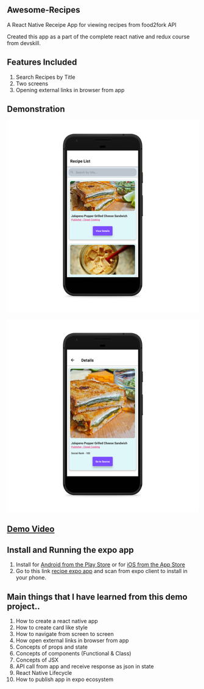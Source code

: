 ## Awesome-Recipes

A React Native Receipe App for viewing recipes from food2fork API

Created this app as a part of the complete react native and redux course from devskill. 

## Features Included

1. Search Recipes by Title
2. Two screens
3. Opening external links in browser from app

## Demonstration

![Home Screen](https://github.com/nayeemnazmul/Awesome-Recipes/blob/master/screenshots/homescreen_mockup.png)

![Details Screen](https://github.com/nayeemnazmul/Awesome-Recipes/blob/master/screenshots/detailscreen_mockup.png)

## [Demo Video](https://youtu.be/qjWEnFlbEBA "React Native Recipe App Demo")

## Install and Running the expo app

1. Install for [Android from the Play Store](https://play.google.com/store/apps/details?id=host.exp.exponent) or for [iOS from the App Store](https://itunes.com/apps/exponent)
2. Go to this link [recipe expo app](https://expo.io/@nayeemnazmul/awesome-recipes) and scan from expo client to install in your phone.

## Main things that I have learned from this demo project..

1. How to create a react native app
2. How to create card like style
3. How to navigate from screen to screen
4. How open external links in browser from app
5. Concepts of props and state
6. Concepts of components (Functional & Class)
7. Concepts of JSX
8. API call from app and receive response as json in state
9. React Native Lifecycle
10. How to publish app in expo ecosystem
